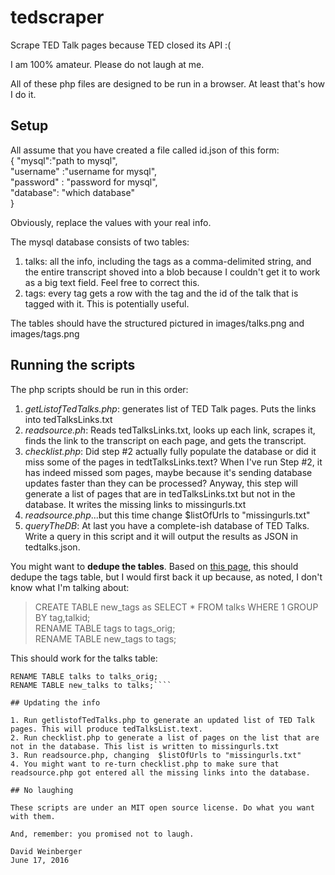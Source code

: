 # tedscraper
Scrape TED Talk pages because TED closed its API :(

I am 100% amateur. Please do not laugh at me.

All of these php files are designed to be run in a browser. At least that's how I do it.

## Setup

All assume that you have created a file called id.json of this form:  
{
"mysql":"path to mysql",  
"username" :"username for mysql",  
"password" : "password for mysql",  
"database": "which database"    
}

Obviously, replace the values with your real info.

The mysql database consists of two tables:

1. talks: all the info, including the tags as a comma-delimited string, and the entire transcript shoved into a blob because I couldn't get it to work as a big text field. Feel free to correct this.
2. tags: every tag gets a row with the tag and the id of the talk that is tagged with it. This is potentially useful.

The tables should have the structured pictured in images/talks.png and images/tags.png

## Running the scripts

The php scripts should be run in this order:

1. *getListofTedTalks.php*: generates list of TED Talk pages. Puts the links into tedTalksLinks.txt
2. *readsource.ph*: Reads tedTalksLinks.txt, looks up each link, scrapes it, finds the link to the transcript on each page, and gets the transcript. 
3. *checklist.php*: Did step #2 actually fully populate the database or did it miss some of the pages in tedtTalksLinks.text? When I've run Step #2, it has indeed missed som pages,  maybe because it's sending database updates faster than they can be processed? Anyway, this step will generate a list of pages that are in tedTalksLinks.txt but not in the database. It writes the missing links to missingurls.txt
4. *readsource.php*...but this time change $listOfUrls to "missingurls.txt"
5. *queryTheDB*: At last you have a complete-ish database of TED Talks. Write a query in this script and it will output the results as JSON in tedtalks.json.

You might want to **dedupe the tables**. Based on [this page](http://www.justin-cook.com/wp/2006/12/12/remove-duplicate-entries-rows-a-mysql-database-table/), this should dedupe the tags table, but I would first back it up because, as noted, I don't know what I'm talking about:

>CREATE TABLE new_tags as SELECT * FROM talks WHERE 1 GROUP BY tag,talkid;  
RENAME TABLE tags to tags_orig;  
RENAME TABLE new_tags to tags;

This should work for the talks table:

````CREATE TABLE new_talks as SELECT * FROM talks WHERE 1 GROUP BY url;  
RENAME TABLE talks to talks_orig;
RENAME TABLE new_talks to talks;````

## Updating the info

1. Run getlistofTedTalks.php to generate an updated list of TED Talk pages. This will produce tedTalksList.text.
2. Run checklist.php to generate a list of pages on the list that are not in the database. This list is written to missingurls.txt
3. Run readsource.php, changing  $listOfUrls to "missingurls.txt"
4. You might want to re-turn checklist.php to make sure that readsource.php got entered all the missing links into the database.

## No laughing

These scripts are under an MIT open source license. Do what you want with them.

And, remember: you promised not to laugh.

David Weinberger
June 17, 2016


